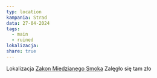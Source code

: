 ```yaml
---
typ: location
kampania: Strad
data: 27-04-2024
tags:
  - main
  - ruined
lokalizacja: 
share: true
---
```

Lokalizacja [Zakon Miedzianego Smoka](../organizacje/Zakon%20Miedzianego%20Smoka.md)
Zalęgło się tam zło